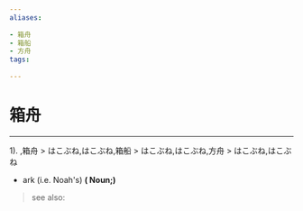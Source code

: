 ```yaml
---
aliases:
    
- 箱舟
- 箱船
- 方舟
tags:
    
---
```


# 箱舟
---
1).
,箱舟 > はこぶね,はこぶね,箱船 > はこぶね,はこぶね,方舟 > はこぶね,はこぶね

- ark (i.e. Noah's)
**( Noun;)**
> see also: 
            